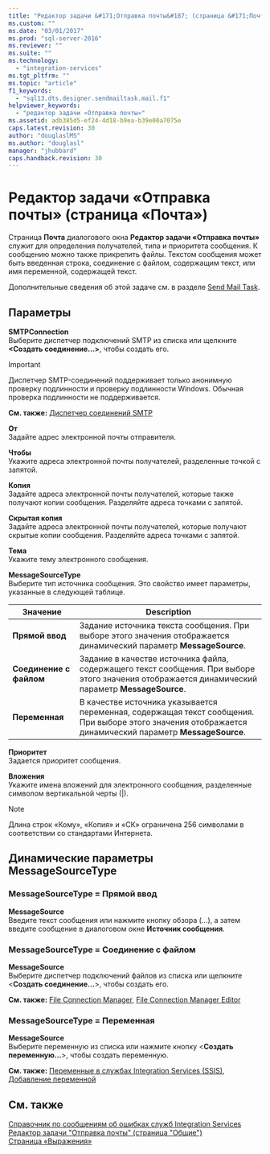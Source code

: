 ```yaml
---
title: "Редактор задачи &#171;Отправка почты&#187; (страница &#171;Почта&#187;) | Microsoft Docs"
ms.custom: ""
ms.date: "03/01/2017"
ms.prod: "sql-server-2016"
ms.reviewer: ""
ms.suite: ""
ms.technology: 
  - "integration-services"
ms.tgt_pltfrm: ""
ms.topic: "article"
f1_keywords: 
  - "sql13.dts.designer.sendmailtask.mail.f1"
helpviewer_keywords: 
  - "редактор задачи «Отправка почты»"
ms.assetid: adb385d5-ef24-4d18-b9ea-b39e00a7075e
caps.latest.revision: 30
author: "douglaslMS"
ms.author: "douglasl"
manager: "jhubbard"
caps.handback.revision: 30
---
```

# Редактор задачи &#171;Отправка почты&#187; (страница &#171;Почта&#187;)
  Страница **Почта** диалогового окна **Редактор задачи «Отправка почты»** служит для определения получателей, типа и приоритета сообщения. К сообщению можно также прикрепить файлы. Текстом сообщения может быть введенная строка, соединение с файлом, содержащим текст, или имя переменной, содержащей текст.  
  
 Дополнительные сведения об этой задаче см. в разделе [Send Mail Task](../../integration-services/control-flow/send-mail-task.md).  
  
## Параметры  
 **SMTPConnection**  
 Выберите диспетчер подключений SMTP из списка или щелкните **\<Создать соединение...>**, чтобы создать его.  
  
> [!IMPORTANT]  
>  Диспетчер SMTP-соединений поддерживает только анонимную проверку подлинности и проверку подлинности Windows. Обычная проверка подлинности не поддерживается.  
  
 **См. также:** [Диспетчер соединений SMTP](../../integration-services/connection-manager/smtp-connection-manager.md)  
  
 **От**  
 Задайте адрес электронной почты отправителя.  
  
 **Чтобы**  
 Укажите адреса электронной почты получателей, разделенные точкой с запятой.  
  
 **Копия**  
 Задайте адреса электронной почты получателей, которые также получают копии сообщения. Разделяйте адреса точками с запятой.  
  
 **Скрытая копия**  
 Задайте адреса электронной почты получателей, которые получают скрытые копии сообщения. Разделяйте адреса точками с запятой.  
  
 **Тема**  
 Укажите тему электронного сообщения.  
  
 **MessageSourceType**  
 Выберите тип источника сообщения. Это свойство имеет параметры, указанные в следующей таблице.  
  
|Значение|Description|  
|-----------|-----------------|  
|**Прямой ввод**|Задание источника текста сообщения. При выборе этого значения отображается динамический параметр **MessageSource**.|  
|**Соединение с файлом**|Задание в качестве источника файла, содержащего текст сообщения. При выборе этого значения отображается динамический параметр **MessageSource**.|  
|**Переменная**|В качестве источника указывается переменная, содержащая текст сообщения. При выборе этого значения отображается динамический параметр **MessageSource**.|  
  
 **Приоритет**  
 Задается приоритет сообщения.  
  
 **Вложения**  
 Укажите имена вложений для электронного сообщения, разделенные символом вертикальной черты (|).  
  
> [!NOTE]  
>  Длина строк «Кому», «Копия» и «СК» ограничена 256 символами в соответствии со стандартами Интернета.  
  
## Динамические параметры MessageSourceType  
  
### MessageSourceType = Прямой ввод  
 **MessageSource**  
 Введите текст сообщения или нажмите кнопку обзора (…), а затем введите сообщение в диалоговом окне **Источник сообщения**.  
  
### MessageSourceType = Соединение с файлом  
 **MessageSource**  
 Выберите диспетчер подключений файлов из списка или щелкните \<**Создать соединение...**>, чтобы создать его.  
  
 **См. также:** [File Connection Manager](../../integration-services/connection-manager/file-connection-manager.md), [File Connection Manager Editor](../../integration-services/connection-manager/file-connection-manager-editor.md)  
  
### MessageSourceType = Переменная  
 **MessageSource**  
 Выберите переменную из списка или нажмите кнопку \<**Создать переменную...**>, чтобы создать переменную.  
  
 **См. также:** [Переменные в службах Integration Services (SSIS)](../../integration-services/integration-services-ssis-variables.md), [Добавление переменной](../Topic/Add%20Variable.md)  
  
## См. также  
 [Справочник по сообщениям об ошибках служб Integration Services](../../integration-services/integration-services-error-and-message-reference.md)   
 [Редактор задачи "Отправка почты" (страница "Общие")](../../integration-services/control-flow/send-mail-task-editor-general-page.md)   
 [Страница «Выражения»](../../integration-services/expressions/expressions-page.md)  
  
  